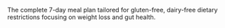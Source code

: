 The complete 7-day meal plan tailored for gluten-free, dairy-free dietary restrictions focusing on weight loss and gut health.